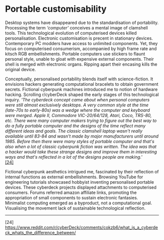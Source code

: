 # Portable customisability


Desktop systems have disappeared due to the standardisation of portability. Processing the term *‘computer’* conceives a mental image of clamshell tools. This technological evolution of computerised devices killed personalisation. Electronic customisation is precent in stationary devices. Contemporary PC modders have access to unlimited components. Yet, they focus on computerised consumerism, accompanied by high frame rate and kitsch RGB embellishments. Portable computers use stickers to flaunt personal style, unable to gloat with expensive external components. Their shell is merged with electronic organs. Ripping apart their encasing kills the original device. 


Conceptually, personalised portability blends itself with science-fiction. It envisions hackers generating computational bracelets to obtain government secrets. Fictional cyberpunk machines introduced me to notion of hardware hacking. Scrolling r/cyberDeck shaped the early stages of this technological inquiry. *'The cyberdeck concept came about when personal computers were still almost exclusively desktops. A very common style at the time (late-70s to early-80s) was a wedge where the computer and keyboard were merged. Apple II, Commodore VIC-20/64/128, Atari, Coco, TRS-80, etc. There were many computer makers trying to figure out the best way to do a fully portable computer and the designs of the time reflect many different ideas and goals. The classic clamshell laptop wasn't really available until 83-84 and wasn't made by major manufacturers until around 1985. Before then there were many styles of portable computer and that's also when a lot of classic cyberpunk fiction was written. The idea was that a hacker would take these strange designs and improve them in interesting ways and that's reflected in a lot of the designs people are making.'* <br>
<a href="https://www.reddit.com/r/cyberDeck/comments/cokzb6/what_is_a_cyberdeck_whats_the_difference_between/" target="_blank">[24]</a> 



Fictional cyberpunk aesthetics intrigued me, fascinated by their reflection of internal functions as external embellishments. Browsing YouTube for engineering tutorials showcased hobbyist inventing personalised portable devices. These cyberdeck projects displayed attachments to computerised consumers. Forums referred amazon affiliate links, promoting the appropriation of small components to sustain electronic fantasies. Minimalist computing emerged as a byproduct, not a computational goal. Visualising the movement lack of sustainable technological reflection.

--- 

[24] https://www.reddit.com/r/cyberDeck/comments/cokzb6/what_is_a_cyberdeck_whats_the_difference_between/
